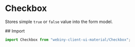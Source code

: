 # Checkbox
Stores simple `true` or `false` value into the form model.

## Import
```js
import Checkbox from "webiny-client-ui-material/Checkbox";
```